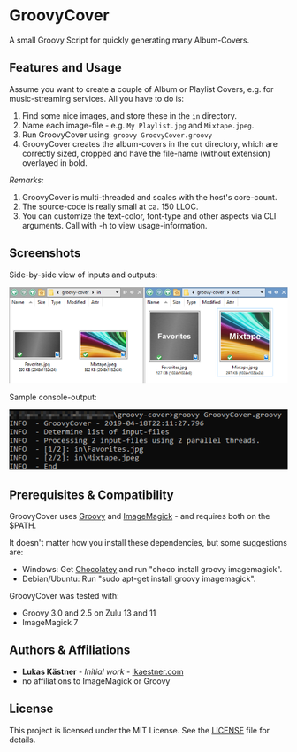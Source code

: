 # GroovyCover
A small Groovy Script for quickly generating many Album-Covers.

## Features and Usage
Assume you want to create a couple of Album or Playlist Covers, e.g. for music-streaming services.
All you have to do is:
1. Find some nice images, and store these in the `in` directory.
2. Name each image-file - e.g. `My Playlist.jpg` and `Mixtape.jpeg`.
3. Run GroovyCover using: `groovy GroovyCover.groovy`
4. GroovyCover creates the album-covers in the `out` directory, which are correctly sized, cropped and have the file-name (without extension) overlayed in bold.

*Remarks:*
1. GroovyCover is multi-threaded and scales with the host's core-count.
2. The source-code is really small at ca. 150 LLOC.
3. You can customize the text-color, font-type and other aspects via CLI arguments. Call with -h to view usage-information.

## Screenshots
Side-by-side view of inputs and outputs:

![Screenshot 1](doc/groovy-cover-screenshot-1.png "Screenshot 1")

Sample console-output:

![Screenshot 2](doc/groovy-cover-screenshot-2.png "Screenshot 2")

## Prerequisites & Compatibility
GroovyCover uses [Groovy](http://groovy-lang.org) and [ImageMagick](https://www.imagemagick.org) - and requires both on the $PATH.

It doesn't matter how you install these dependencies, but some suggestions are:
* Windows: Get [Chocolatey](https://chocolatey.org) and run "choco install groovy imagemagick".
* Debian/Ubuntu: Run "sudo apt-get install groovy imagemagick".

GroovyCover was tested with:
* Groovy 3.0 and 2.5 on Zulu 13 and 11
* ImageMagick 7

## Authors & Affiliations
* **Lukas Kästner** - *Initial work* - [lkaestner.com](https://lkaestner.com)
* no affiliations to ImageMagick or Groovy

## License
This project is licensed under the MIT License. See the [LICENSE](LICENSE) file for details.

